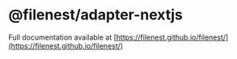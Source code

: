# @filenest/adapter-nextjs

Full documentation available at [https://filenest.github.io/filenest/](https://filenest.github.io/filenest/)